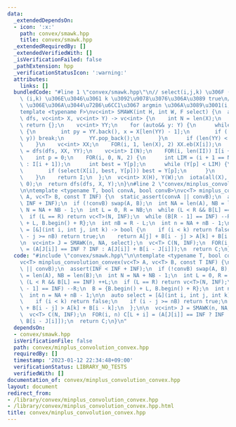 ```yaml
---
data:
  _extendedDependsOn:
  - icon: ':x:'
    path: convex/smawk.hpp
    title: convex/smawk.hpp
  _extendedRequiredBy: []
  _extendedVerifiedWith: []
  _isVerificationFailed: false
  _pathExtension: hpp
  _verificationStatusIcon: ':warning:'
  attributes:
    links: []
  bundledCode: "#line 1 \"convex/smawk.hpp\"\n// select(i,j,k) \u306F (i,j) \u3068\
    \ (i,k) \u306E\u3046\u3061 k \u3092\u9078\u3076\u306A\u3089 true\n// tie break\
    \ \u306E\u306A\u3044\u72B6\u6CC1\u3067 argmin \u306A\u3089\u3001(i,j) > (i,k)\n\
    template <typename F>\nvc<int> SMAWK(int H, int W, F select) {\n  auto dfs = [&](auto&\
    \ dfs, vc<int> X, vc<int> Y) -> vc<int> {\n    int N = len(X);\n    if (N == 0)\
    \ return {};\n    vc<int> YY;\n    for (auto&& y: Y) {\n      while (len(YY))\
    \ {\n        int py = YY.back(), x = X[len(YY) - 1];\n        if (!select(x, py,\
    \ y)) break;\n        YY.pop_back();\n      }\n      if (len(YY) < len(X)) YY.eb(y);\n\
    \    }\n    vc<int> XX;\n    FOR(i, 1, len(X), 2) XX.eb(X[i]);\n    vc<int> II\
    \ = dfs(dfs, XX, YY);\n    vc<int> I(N);\n    FOR(i, len(II)) I[i + i + 1] = II[i];\n\
    \    int p = 0;\n    FOR(i, 0, N, 2) {\n      int LIM = (i + 1 == N ? Y.back()\
    \ : I[i + 1]);\n      int best = Y[p];\n      while (Y[p] < LIM) {\n        ++p;\n\
    \        if (select(X[i], best, Y[p])) best = Y[p];\n      }\n      I[i] = best;\n\
    \    }\n    return I;\n  };\n  vc<int> X(H), Y(W);\n  iota(all(X), 0), iota(all(Y),\
    \ 0);\n  return dfs(dfs, X, Y);\n}\n#line 2 \"convex/minplus_convolution_convex.hpp\"\
    \n\ntemplate <typename T, bool convA, bool convB>\nvc<T> minplus_convolution_convex(vc<T>\
    \ A, vc<T> B, const T INF) {\n  static_assert(convA || convB);\n  assert(INF <\
    \ INF + INF);\n  if (!convB) swap(A, B);\n  int NA = len(A), NB = len(B);\n  int\
    \ N = NA + NB - 1;\n  int L = 0, R = NB;\n  while (L < R && B[L] == INF) ++L;\n\
    \  if (L == R) return vc<T>(N, INF);\n  while (B[R - 1] == INF) --R;\n  B = {B.begin()\
    \ + L, B.begin() + R};\n  int nB = R - L;\n  int n = NA + nB - 1;\n\n  auto select\
    \ = [&](int i, int j, int k) -> bool {\n    if (i < k) return false;\n    if (i\
    \ - j >= nB) return true;\n    return A[j] + B[i - j] > A[k] + B[i - k];\n  };\n\
    \n  vc<int> J = SMAWK(n, NA, select);\n  vc<T> C(N, INF);\n  FOR(i, n) C[L + i]\
    \ = (A[J[i]] == INF ? INF : A[J[i]] + B[i - J[i]]);\n  return C;\n}\n"
  code: "#include \"convex/smawk.hpp\"\n\ntemplate <typename T, bool convA, bool convB>\n\
    vc<T> minplus_convolution_convex(vc<T> A, vc<T> B, const T INF) {\n  static_assert(convA\
    \ || convB);\n  assert(INF < INF + INF);\n  if (!convB) swap(A, B);\n  int NA\
    \ = len(A), NB = len(B);\n  int N = NA + NB - 1;\n  int L = 0, R = NB;\n  while\
    \ (L < R && B[L] == INF) ++L;\n  if (L == R) return vc<T>(N, INF);\n  while (B[R\
    \ - 1] == INF) --R;\n  B = {B.begin() + L, B.begin() + R};\n  int nB = R - L;\n\
    \  int n = NA + nB - 1;\n\n  auto select = [&](int i, int j, int k) -> bool {\n\
    \    if (i < k) return false;\n    if (i - j >= nB) return true;\n    return A[j]\
    \ + B[i - j] > A[k] + B[i - k];\n  };\n\n  vc<int> J = SMAWK(n, NA, select);\n\
    \  vc<T> C(N, INF);\n  FOR(i, n) C[L + i] = (A[J[i]] == INF ? INF : A[J[i]] +\
    \ B[i - J[i]]);\n  return C;\n}\n"
  dependsOn:
  - convex/smawk.hpp
  isVerificationFile: false
  path: convex/minplus_convolution_convex.hpp
  requiredBy: []
  timestamp: '2023-01-12 22:34:48+09:00'
  verificationStatus: LIBRARY_NO_TESTS
  verifiedWith: []
documentation_of: convex/minplus_convolution_convex.hpp
layout: document
redirect_from:
- /library/convex/minplus_convolution_convex.hpp
- /library/convex/minplus_convolution_convex.hpp.html
title: convex/minplus_convolution_convex.hpp
---
```

